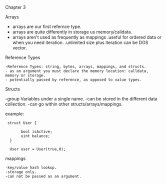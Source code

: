 
Chapter 3

Arrays

   - arrays are our first refernce type.
   - arrays are quite differently in storage us memory/calldata.
   - arrays aren't used as frequently as mappings
          .useful for ordered data or when you need iteration.
          .unlimited size plus iteration can be DOS vector.


  Reference Types

    -Reference Types: string, bytes, arrays, mappings, and structs.
    - as an argument you must declare the memory location: calldata, memory or storage.
    - potentially passed by reference, as opposed to value types.


Structs
   
  -group Variables under a single name.
  -can be stored in the different data collection.
  -can go within other structs/arrays/mappings.

example:

     struct User {
          
           bool isActive;
           uint balance;
      }

      User user = User(true,0);


mappings

    -key/value hash lookup.
    -storage only.
    -can not be passed as an argument.
